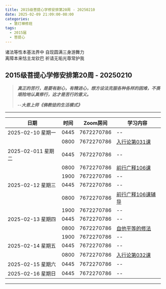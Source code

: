 ```yaml
---
title: 2015级菩提心学修安排第20周 - 20250210
date: 2025-02-09 21:09:00-08:00
categories:
  - 慧灯禅修班
tags:
  - 2015届
  - 菩提心
---
```

诸法等性本基法界中 自现圆满三身游舞力  
离障本来怙主龙钦巴 祈请无垢光尊常护我

## 2015级菩提心学修安排第20周 - 20250210

> *__真正的苦行，是要有耐心，有精进心，想方设法克服各种各样的困难，不畏艰险地认真修行，这才是苦行的意义。__*
>
> --***大恩上师《佛教徒的生活模式》***

---

|日期 |时间|Zoom房间|学习内容|
|--|--|--|--|
| 2025-02-10 星期一|0445|7672270786|--|
| |0800|7672270786|[入行论第031课](https://huidengchanxiu.net/refs/rxl/03#第三十一节课) |
| 2025-02-011 星期二 |0445|7672270786|--|
|   |0800|7672270786| [前行广释106课](https://huidengchanxiu.net/refs/qxgs/qxgs-09ptx/#前行广释第106课) |
|   |1900|7672270786|--|
| 2025-02-12 星期三  |0445|7672270786|--|
|   |0800|7672270786| [前行广释106课辅导](https://huidengchanxiu.net/refs/qxgs/fudao/qxgsfd-09ptx/#前行广释第106课辅导) |
|   |1900|7672270786| -- |
| 2025-02-13 星期四|0445|7672270786|--|
|   |0800|7672270786| [自他平等的修法](https://www.fohuifayu.com/index.php/huideng-jiangtang/fofa-jianxiu/puti-xin/1840-l02012) |
|   |1900|7672270786|--|
| 2025-02-14 星期五|0445|7672270786|--|
| |0800|7672270786|[入行论第032课](https://huidengchanxiu.net/refs/rxl/03#第三十二节课) |
| 2025-02-15 星期六|0445|7672270786| -- |
| 2025-02-16 星期日|0445|7672270786| -- |
---

